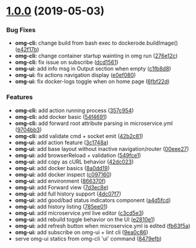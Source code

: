 # [1.0.0](https://github.com/microservices/omg-cli/compare/0.7.5...1.0.0) (2019-05-03)


### Bug Fixes

* **omg-cli:** change build from bash exec to dockerode.buildImage() ([e42f17b](https://github.com/microservices/omg-cli/commit/e42f17b))
* **omg-cli:** change container startup wainting in omg run ([276e12c](https://github.com/microservices/omg-cli/commit/276e12c))
* **omg-cli:** fix issue on subscribe ([dcd1561](https://github.com/microservices/omg-cli/commit/dcd1561))
* **omg-ui:** add info msg in Output section when empty ([c1fb8d8](https://github.com/microservices/omg-cli/commit/c1fb8d8))
* **omg-ui:** fix actions navigation display ([e0ef080](https://github.com/microservices/omg-cli/commit/e0ef080))
* **omg-ui:** fix docker-logs toggle when on home page ([6fbf22d](https://github.com/microservices/omg-cli/commit/6fbf22d))


### Features

* **omg-cli:** add action running process ([357c954](https://github.com/microservices/omg-cli/commit/357c954))
* **omg-cli:** add docker basic ([54f4691](https://github.com/microservices/omg-cli/commit/54f4691))
* **omg-cli:** add forward root attribute parsing in microservice.yml ([9704bb3](https://github.com/microservices/omg-cli/commit/9704bb3))
* **omg-cli:** add validate cmd + socket emit ([42b2c81](https://github.com/microservices/omg-cli/commit/42b2c81))
* **omg-ui:** add action feature ([3c1748a](https://github.com/microservices/omg-cli/commit/3c1748a))
* **omg-ui:** add base layout without inactive navigation/router ([00eee27](https://github.com/microservices/omg-cli/commit/00eee27))
* **omg-ui:** add browserReload + validation ([549fce1](https://github.com/microservices/omg-cli/commit/549fce1))
* **omg-ui:** add copy as cURL behavior ([42dc023](https://github.com/microservices/omg-cli/commit/42dc023))
* **omg-ui:** add docker basics ([8a0dd19](https://github.com/microservices/omg-cli/commit/8a0dd19))
* **omg-ui:** add docker inspect ([c097160](https://github.com/microservices/omg-cli/commit/c097160))
* **omg-ui:** add environment ([866370f](https://github.com/microservices/omg-cli/commit/866370f))
* **omg-ui:** add Forward view ([7d3ec8e](https://github.com/microservices/omg-cli/commit/7d3ec8e))
* **omg-ui:** add full history support ([4dc07f7](https://github.com/microservices/omg-cli/commit/4dc07f7))
* **omg-ui:** add good/bad status indicators component ([a4d5fcd](https://github.com/microservices/omg-cli/commit/a4d5fcd))
* **omg-ui:** add history listing ([785ee01](https://github.com/microservices/omg-cli/commit/785ee01))
* **omg-ui:** add microservice.yml live editor ([c3cd5e3](https://github.com/microservices/omg-cli/commit/c3cd5e3))
* **omg-ui:** add rebuild toggle behavior on the UI ([e2810e1](https://github.com/microservices/omg-cli/commit/e2810e1))
* **omg-ui:** add refresh button when microservice.yml is edited ([fb63f5a](https://github.com/microservices/omg-cli/commit/fb63f5a))
* **omg-ui:** add subscribe on omg-ui + lint cli ([9ea0c86](https://github.com/microservices/omg-cli/commit/9ea0c86))
* serve omg-ui statics from omg-cli 'ui' command ([8479efb](https://github.com/microservices/omg-cli/commit/8479efb))




